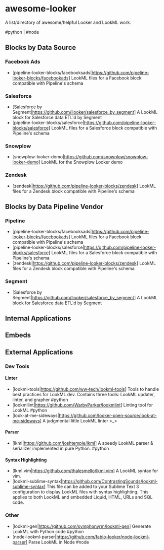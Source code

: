# awesome-looker
A list/directory of awesome/helpful Looker and LookML work.

#python | #node

## Blocks by Data Source
### Facebook Ads
* [pipeline-looker-blocks/facebooksads|https://github.com/pipeline-looker-blocks/facebookads] LookML files for a Facebook block compatible with Pipeline's schema 
### Salesforce
* [Salesforce by Segment|https://github.com/llooker/salesforce_by_segment] A LookML block for Salesforce data ETL'd by Segment
* [pipeline-looker-blocks/salesforce|https://github.com/pipeline-looker-blocks/salesforce]  LookML files for a Salesforce block compatible with Pipeline's schema 
### Snowplow
* [snowplow-looker-demo|https://github.com/snowplow/snowplow-looker-demo] LookML for the Snowplow Looker demo 
### Zendesk
* [zendesk|https://github.com/pipeline-looker-blocks/zendesk] LookML files for a Zendesk block compatible with Pipeline's schema 

## Blocks by Data Pipeline Vendor
### Pipeline
* [pipeline-looker-blocks/facebooksads|https://github.com/pipeline-looker-blocks/facebookads] LookML files for a Facebook block compatible with Pipeline's schema 
* [pipeline-looker-blocks/salesforce|https://github.com/pipeline-looker-blocks/salesforce]  LookML files for a Salesforce block compatible with Pipeline's schema 
* [zendesk|https://github.com/pipeline-looker-blocks/zendesk] LookML files for a Zendesk block compatible with Pipeline's schema 
### Segment
* [Salesforce by Segment|https://github.com/llooker/salesforce_by_segment] A LookML block for Salesforce data ETL'd by Segment


## Internal Applications

## Embeds

## External Applications

### Dev Tools
#### Linter
* [lookml-tools|https://github.com/ww-tech/lookml-tools] Tools to handle best practices for LookML dev. Contains three tools: LookML updater, linter, and grapher #python
* [lookmllint|https://github.com/WarbyParker/lookmlint] Linting tool for LookML #python
* [look-at-me-sideways|https://github.com/looker-open-source/look-at-me-sideways] A judgmental little LookML linter >_> 

#### Parser
* [lkml|https://github.com/joshtemple/lkml] A speedy LookML parser & serializer implemented in pure Python. #python

#### Syntax Highlighting
* [lkml.vim|https://github.com/thalesmello/lkml.vim] A LookML syntax for vim. 
* [lookml-sublime-syntax|https://github.com/ContrastingSounds/lookml-sublime-syntax] This file can be added to your Sublime Text 3 configuration to display LookML files with syntax highlighting. This applies to both LookML and embedded Liquid, HTML, URLs and SQL code.

### Other
* [lookml-gen|https://github.com/symphonyrm/lookml-gen] Generate LookML with Python code #python
* [node-lookml-parser|https://github.com/fabio-looker/node-lookml-parser] Parse LookML in Node #node

